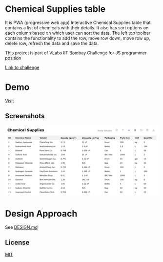 # Chemical Supplies table

It is PWA (progressive web app) Interactive Chemical Supplies table that contains a list of chemicals with their details. It also has sort options on each column based on which user can sort the data. The left top toolbar contains the functionality to add the row, move row down, move row up, delete row, refresh the data and save the data.

This project is part of VLabs IIT Bombay Challenge for JS programmer position

[Link to challenge](https://docs.google.com/document/d/1TH_tmLRZFlg5Jsa55P-wxrn4krsXt0JLZG8GmYoZeGA/pub)

# Demo

[Visit](https://parthvyas7.github.io/chemical-supplies-table/)

## Screenshots

![App Screenshot](./app.webp)

# Design Approach

See [DESIGN.md](/DESIGN.md)

## License

[MIT](https://choosealicense.com/licenses/mit/)

